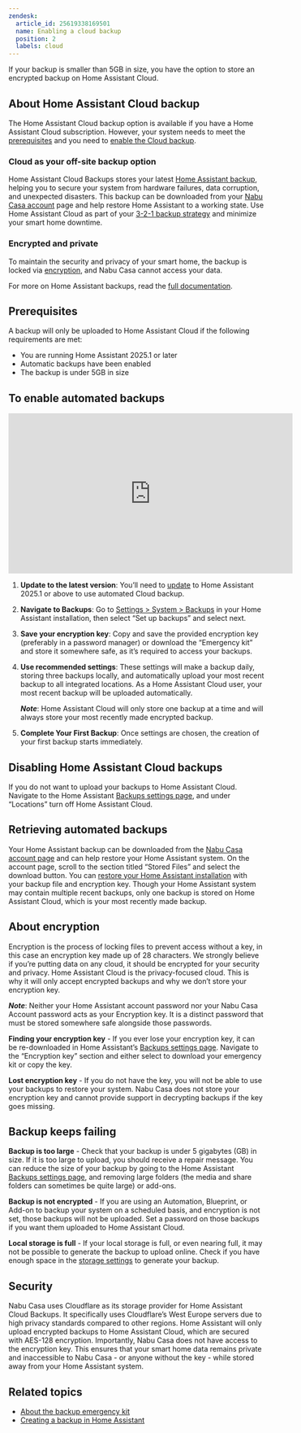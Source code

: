```yaml
---
zendesk:
  article_id: 25619338169501
  name: Enabling a cloud backup
  position: 2
  labels: cloud
---
```


If your backup is smaller than 5GB in size, you have the option to store an encrypted backup on Home Assistant Cloud.

## About Home Assistant Cloud backup

The Home Assistant Cloud backup option is available if you have a Home Assistant Cloud subscription. However, your system needs to meet the [prerequisites](#prerequisites) and you need to [enable the Cloud backup](#to-enable-automated-backups).

### Cloud as your off-site backup option

Home Assistant Cloud Backups stores your latest [Home Assistant backup](https://www.home-assistant.io/common-tasks/general/#backups), helping you to secure your system from hardware failures, data corruption, and unexpected disasters. This backup can be downloaded from your [Nabu Casa account](https://account.nabucasa.com/) page and help restore Home Assistant to a working state. Use Home Assistant Cloud as part of your [3-2-1 backup strategy](https://www.home-assistant.io/blog/2025/01/03/3-2-1-backup/) and minimize your smart home downtime.

### Encrypted and private

To maintain the security and privacy of your smart home, the backup is locked via [encryption](https://www.home-assistant.io/more-info/backup-emergency-kit/), and Nabu Casa cannot access your data.

For more on Home Assistant backups, read the [full documentation](https://www.home-assistant.io/common-tasks/general/#backups).

## Prerequisites

A backup will only be uploaded to Home Assistant Cloud if the following requirements are met:

- You are running Home Assistant 2025.1 or later
- Automatic backups have been enabled
- The backup is under 5GB in size

## To enable automated backups

<div class='videoWrapper'>
<iframe width="560" height="315" src="https://www.youtube.com/embed/nSSkMVBqChM" frameborder="0" allow="accelerometer; autoplay; encrypted-media; gyroscope; picture-in-picture" allowfullscreen></iframe>
</div>

1. **Update to the latest version**: You’ll need to [update](https://www.home-assistant.io/common-tasks/os/#updating-home-assistant) to Home Assistant 2025.1 or above to use automated Cloud backup.
2. **Navigate to Backups**: Go to [Settings > System > Backups](https://my.home-assistant.io/redirect/backup/) in your Home Assistant installation, then select “Set up backups” and select next.
3. **Save your encryption key**: Copy and save the provided encryption key (preferably in a password manager) or download the “Emergency kit” and store it somewhere safe, as it’s required to access your backups.
4. **Use recommended settings**: These settings will make a backup daily, storing three backups locally, and automatically upload your most recent backup to all integrated locations. As a Home Assistant Cloud user, your most recent backup will be uploaded automatically.

   **_Note_**: Home Assistant Cloud will only store one backup at a time and will always store your most recently made encrypted backup.

5. **Complete Your First Backup**: Once settings are chosen, the creation of your first backup starts immediately.

## Disabling Home Assistant Cloud backups

If you do not want to upload your backups to Home Assistant Cloud. Navigate to the Home Assistant [Backups settings page](https://my.home-assistant.io/redirect/backup_config/), and under “Locations” turn off Home Assistant Cloud.

## Retrieving automated backups

Your Home Assistant backup can be downloaded from the [Nabu Casa account page](https://account.nabucasa.com/) and can help restore your Home Assistant system. On the account page, scroll to the section titled “Stored Files” and select the download button. You can [restore your Home Assistant installation](https://www.home-assistant.io/common-tasks/general/#restoring-a-backup) with your backup file and encryption key. Though your Home Assistant system may contain multiple recent backups, only one backup is stored on Home Assistant Cloud, which is your most recently made backup.

## About encryption

Encryption is the process of locking files to prevent access without a key, in this case an encryption key made up of 28 characters. We strongly believe if you’re putting data on any cloud, it should be encrypted for your security and privacy. Home Assistant Cloud is the privacy-focused cloud. This is why it will only accept encrypted backups and why we don’t store your encryption key.

**_Note_**: Neither your Home Assistant account password nor your Nabu Casa Account password acts as your Encryption key. It is a distinct password that must be stored somewhere safe alongside those passwords.

**Finding your encryption key** - If you ever lose your encryption key, it can be re-downloaded in Home Assistant’s [Backups settings page](https://my.home-assistant.io/redirect/backup_config/). Navigate to the “Encryption key” section and either select to download your emergency kit or copy the key.

**Lost encryption key** - If you do not have the key, you will not be able to use your backups to restore your system. Nabu Casa does not store your encryption key and cannot provide support in decrypting backups if the key goes missing.

## Backup keeps failing

**Backup is too large** - Check that your backup is under 5 gigabytes (GB) in size. If it is too large to upload, you should receive a repair message. You can reduce the size of your backup by going to the Home Assistant [Backups settings page](https://my.home-assistant.io/redirect/backup_config/), and removing large folders (the media and share folders can sometimes be quite large) or add-ons.

**Backup is not encrypted** - If you are using an Automation, Blueprint, or Add-on to backup your system on a scheduled basis, and encryption is not set, those backups will not be uploaded. Set a password on those backups if you want them uploaded to Home Assistant Cloud.

**Local storage is full** - If your local storage is full, or even nearing full, it may not be possible to generate the backup to upload online. Check if you have enough space in the [storage settings](https://my.home-assistant.io/redirect/storage/) to generate your backup.

## Security

Nabu Casa uses Cloudflare as its storage provider for Home Assistant Cloud Backups. It specifically uses Cloudflare’s West Europe servers due to high privacy standards compared to other regions. Home Assistant will only upload encrypted backups to Home Assistant Cloud, which are secured with AES-128 encryption. Importantly, Nabu Casa does not have access to the encryption key. This ensures that your smart home data remains private and inaccessible to Nabu Casa - or anyone without the key - while stored away from your Home Assistant system.

## Related topics

- [About the backup emergency kit](https://www.home-assistant.io/more-info/backup-emergency-kit/)
- [Creating a backup in Home Assistant](https://www.home-assistant.io/common-tasks/general/#backups)